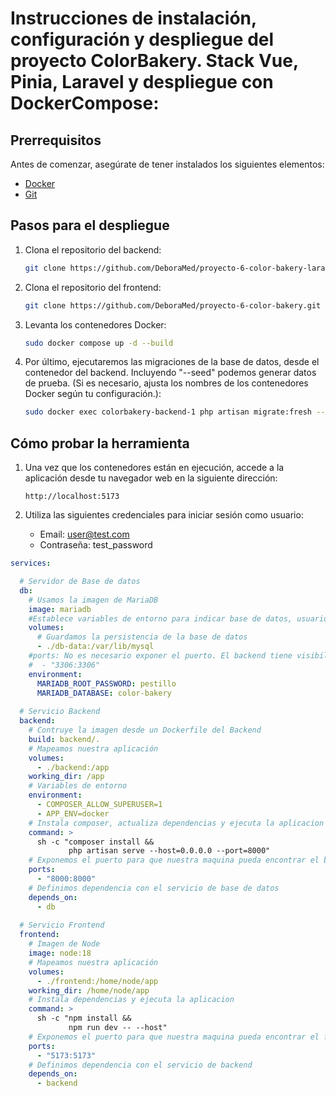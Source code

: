 # Instrucciones de instalación, configuración y despliegue del proyecto ColorBakery. Stack Vue, Pinia, Laravel y despliegue con DockerCompose:


## Prerrequisitos

Antes de comenzar, asegúrate de tener instalados los siguientes elementos:

- [Docker](https://www.docker.com/get-started)
- [Git](https://git-scm.com/)

## Pasos para el despliegue

1. Clona el repositorio del backend:

    ```bash
    git clone https://github.com/DeboraMed/proyecto-6-color-bakery-laravel backend
    ```

2. Clona el repositorio del frontend:

    ```bash
    git clone https://github.com/DeboraMed/proyecto-6-color-bakery.git frontend
    ```

3. Levanta los contenedores Docker:

    ```bash
    sudo docker compose up -d --build
    ```

4. Por último, ejecutaremos las migraciones de la base de datos, desde el contenedor del backend. Incluyendo "--seed" podemos generar datos de prueba. (Si es necesario, ajusta los nombres de los contenedores Docker según tu configuración.):

    ```bash
    sudo docker exec colorbakery-backend-1 php artisan migrate:fresh --seed
    ```

## Cómo probar la herramienta

1. Una vez que los contenedores están en ejecución, accede a la aplicación desde tu navegador web en la siguiente dirección:

    ```
    http://localhost:5173
    ```

2. Utiliza las siguientes credenciales para iniciar sesión como usuario:

    - Email: user@test.com
    - Contraseña: test_password

```yaml
services:

  # Servidor de Base de datos
  db:
    # Usamos la imagen de MariaDB
    image: mariadb
    #Establece variables de entorno para indicar base de datos, usuario y password
    volumes:
      # Guardamos la persistencia de la base de datos
      - ./db-data:/var/lib/mysql
    #ports: No es necesario exponer el puerto. El backend tiene visibilidad.
    #  - "3306:3306"
    environment:
      MARIADB_ROOT_PASSWORD: pestillo
      MARIADB_DATABASE: color-bakery
      
  # Servicio Backend
  backend:
    # Contruye la imagen desde un Dockerfile del Backend
    build: backend/.
    # Mapeamos nuestra aplicación 
    volumes:
      - ./backend:/app
    working_dir: /app
    # Variables de entorno
    environment:
      - COMPOSER_ALLOW_SUPERUSER=1
      - APP_ENV=docker
    # Instala composer, actualiza dependencias y ejecuta la aplicacion
    command: >
      sh -c "composer install &&
             php artisan serve --host=0.0.0.0 --port=8000"    
    # Exponemos el puerto para que nuestra maquina pueda encontrar el backend
    ports:
      - "8000:8000"
    # Definimos dependencia con el servicio de base de datos
    depends_on:
      - db
      
  # Servicio Frontend
  frontend:
    # Imagen de Node
    image: node:18
    # Mapeamos nuestra aplicación
    volumes:
      - ./frontend:/home/node/app
    working_dir: /home/node/app
    # Instala dependencias y ejecuta la aplicacion
    command: >
      sh -c "npm install &&
             npm run dev -- --host"
    # Exponemos el puerto para que nuestra maquina pueda encontrar el frontend
    ports:
      - "5173:5173"
    # Definimos dependencia con el servicio de backend
    depends_on:
      - backend      

````
